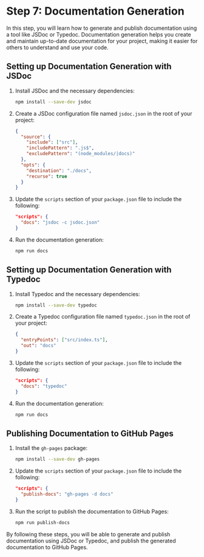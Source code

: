 # Step 7: Documentation Generation

In this step, you will learn how to generate and publish documentation using a tool like JSDoc or Typedoc. Documentation generation helps you create and maintain up-to-date documentation for your project, making it easier for others to understand and use your code.

## Setting up Documentation Generation with JSDoc

1. Install JSDoc and the necessary dependencies:
   ```bash
   npm install --save-dev jsdoc
   ```

2. Create a JSDoc configuration file named `jsdoc.json` in the root of your project:
   ```json
   {
     "source": {
       "include": ["src"],
       "includePattern": ".js$",
       "excludePattern": "(node_modules/|docs)"
     },
     "opts": {
       "destination": "./docs",
       "recurse": true
     }
   }
   ```

3. Update the `scripts` section of your `package.json` file to include the following:
   ```json
   "scripts": {
     "docs": "jsdoc -c jsdoc.json"
   }
   ```

4. Run the documentation generation:
   ```bash
   npm run docs
   ```

## Setting up Documentation Generation with Typedoc

1. Install Typedoc and the necessary dependencies:
   ```bash
   npm install --save-dev typedoc
   ```

2. Create a Typedoc configuration file named `typedoc.json` in the root of your project:
   ```json
   {
     "entryPoints": ["src/index.ts"],
     "out": "docs"
   }
   ```

3. Update the `scripts` section of your `package.json` file to include the following:
   ```json
   "scripts": {
     "docs": "typedoc"
   }
   ```

4. Run the documentation generation:
   ```bash
   npm run docs
   ```

## Publishing Documentation to GitHub Pages

1. Install the `gh-pages` package:
   ```bash
   npm install --save-dev gh-pages
   ```

2. Update the `scripts` section of your `package.json` file to include the following:
   ```json
   "scripts": {
     "publish-docs": "gh-pages -d docs"
   }
   ```

3. Run the script to publish the documentation to GitHub Pages:
   ```bash
   npm run publish-docs
   ```

By following these steps, you will be able to generate and publish documentation using JSDoc or Typedoc, and publish the generated documentation to GitHub Pages.

